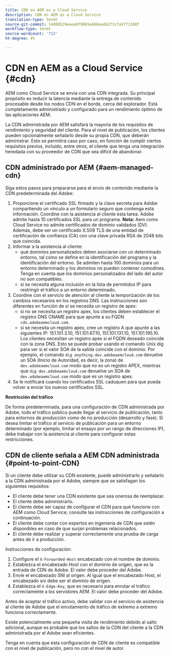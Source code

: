 ```yaml
---
title: CDN en AEM as a Cloud Service
description: CDN en AEM as a Cloud Service
translation-type: tm+mt
source-git-commit: 14d08529eeee0f9881e668eed6273cfa57f1360f
workflow-type: tm+mt
source-wordcount: '713'
ht-degree: 4%

---
```



# CDN en AEM as a Cloud Service {#cdn}

AEM como Cloud Service se envía con una CDN integrada. Su principal propósito es reducir la latencia mediante la entrega de contenido procesable desde los nodos CDN en el borde, cerca del explorador. Está completamente administrado y configurado para un rendimiento óptimo de las aplicaciones AEM.

La CDN administrada por AEM satisfará la mayoría de los requisitos de rendimiento y seguridad del cliente. Para el nivel de publicación, los clientes pueden opcionalmente señalarlo desde su propia CDN, que deberán administrar. Esto se permitirá caso por caso, en función de cumplir ciertos requisitos previos, incluido, entre otros, el cliente que tenga una integración heredada con su proveedor de CDN que sea difícil de abandonar.

## CDN administrado por AEM  {#aem-managed-cdn}

Siga estos pasos para prepararse para el envío de contenido mediante la CDN predeterminada del Adobe:

1. Proporcione el certificado SSL firmado y la clave secreta para Adobe compartiendo un vínculo a un formulario seguro que contenga esta información. Coordine con la asistencia al cliente esta tarea. Adobe admite hasta 10 certificados SSL para un programa.
   **Nota:** Aem como Cloud Service no admite certificados de dominio validados (DV). Además, debe ser un certificado X.509 TLS de una entidad de certificación de confianza (CA) con una clave privada RSA de 2048 bits que coincida.
1. Informar a la asistencia al cliente:
   * qué dominios personalizados deben asociarse con un determinado entorno, tal como se define en la identificación del programa y la identificación del entorno. Se admiten hasta 100 dominios para un entorno determinado y los dominios no pueden contener comodines. Tenga en cuenta que los dominios personalizados del lado del autor no son compatibles.
   * si se necesita alguna inclusión en la lista de permitidos IP para restringir el tráfico a un entorno determinado.
1. Coordine con el servicio de atención al cliente la temporización de los cambios necesarios en los registros DNS. Las instrucciones son diferentes en función de si se necesita un registro de apex:
   * si no se necesita un registro apex, los clientes deben establecer el registro DNS CNAME para que apunte a su FQDN `cdn.adobeaemcloud.com`.
   * si se necesita un registro apex, cree un registro A que apunte a las siguientes IP: 151.101.3.10, 151.101.67.10, 151.101.131.10, 151.101.195.10. Los clientes necesitan un registro apex si el FQDN deseado coincide con la zona DNS. Esto se puede probar usando el comando Unix dig para ver si el valor SOA de la salida coincide con el dominio. Por ejemplo, el comando `dig anything.dev.adobeaemcloud.com` devuelve un SOA (Inicio de Autoridad, es decir, la zona) de `dev.adobeaemcloud.com` modo que no es un registro APEX, mientras que `dig dev.adobeaemcloud.com` devuelve un SOA de `dev.adobeaemcloud.com` modo que es un registro apex.
1. Se le notificará cuando los certificados SSL caduquen para que pueda volver a enviar los nuevos certificados SSL.

**Restricción del tráfico**

De forma predeterminada, para una configuración de CDN administrada por Adobe, todo el tráfico público puede llegar al servicio de publicación, tanto para entornos de producción como de no producción (desarrollo y fase). Si desea limitar el tráfico al servicio de publicación para un entorno determinado (por ejemplo, limitar el ensayo por un rango de direcciones IP), debe trabajar con la asistencia al cliente para configurar estas restricciones.

## CDN de cliente señala a AEM CDN administrada {#point-to-point-CDN}

Si un cliente debe utilizar su CDN existente, puede administrarlo y señalarlo a la CDN administrada por el Adobe, siempre que se satisfagan los siguientes requisitos:

* El cliente debe tener una CDN existente que sea onerosa de reemplazar.
* El cliente debe administrarlo.
* El cliente debe ser capaz de configurar el CDN para que funcione con AEM como Cloud Service; consulte las instrucciones de configuración a continuación.
* El cliente debe contar con expertos en ingeniería de CDN que estén disponibles en caso de que surjan problemas relacionados.
* El cliente debe realizar y superar correctamente una prueba de carga antes de ir a producción.

Instrucciones de configuración:

1. Configure el `X-Forwarded-Host` encabezado con el nombre de dominio.
1. Establezca el encabezado Host con el dominio de origen, que es la entrada de CDN de Adobe. El valor debe proceder del Adobe.
1. Envíe el encabezado SNI al origen. Al igual que el encabezado Host, el encabezado sni debe ser el dominio de origen.
1. Establezca el `X-Edge-Key`, que es necesario para enrutar el tráfico correctamente a los servidores AEM. El valor debe proceder del Adobe.

Antes de aceptar el tráfico activo, debe validar con el servicio de asistencia al cliente de Adobe que el enrutamiento de tráfico de extremo a extremo funciona correctamente.

Existe potencialmente una pequeña visita de rendimiento debido al salto adicional, aunque es probable que los saltos de la CDN del cliente a la CDN administrada por el Adobe sean eficientes.

Tenga en cuenta que esta configuración de CDN de cliente es compatible con el nivel de publicación, pero no con el nivel de autor.
